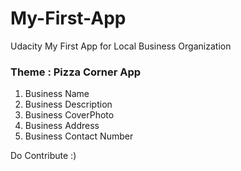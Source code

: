 # My-First-App
Udacity My First App for Local Business Organization 

### Theme : Pizza Corner App

1. Business Name
2. Business Description
3. Business CoverPhoto
4. Business Address
5. Business Contact Number

Do Contribute :)
